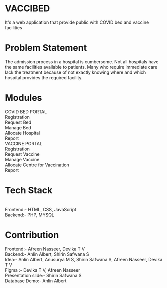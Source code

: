 # VACCIBED
It's a web application that provide public with COVID bed and vaccine facilities
# Problem Statement
The admission process in a hospital is cumbersome.
Not all hospitals have the same facilities available to patients. Many who require immediate care
lack the treatment because of not exactly knowing where and which hospital provides the
required facility.
# Modules
COVID BED PORTAL
 <br>Registration
<br> Request Bed
 <br>Manage Bed
<br> Allocate Hospital
 <br>Report
<br>VACCINE PORTAL
 <br>Registration
 <br>Request Vaccine
 <br>Manage Vaccine
 <br>Allocate Centre for Vaccination
 <br>Report
 # Tech Stack
  <br>Frontend:- HTML, CSS, JavaScript
  <br>Backend:- PHP, MYSQL
 # Contribution
   Frontend:- Afreen Nasseer, Devika T V
   <br>Backend:- Anlin Albert, Shirin Safwana S
   <br>Idea:- Anlin Albert, Anusurya M S, Shirin Safwana S, Afreen Nasseer, Devika T V
   <br>Figma :- Devika T V, Afreen Nasseer
   <br>Presentation slide:- Shirin Safwana S
   <br>Database Demo:- Anlin Albert
 





